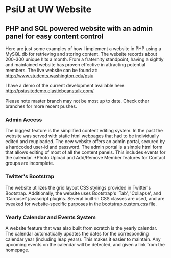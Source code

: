 # PsiU at UW Website
## PHP and SQL powered website with an admin panel for easy content control

Here are just some examples of how I implement a website in PHP using a MySQL db for retrieving and storing content. The website records about 200-300 unique hits a month. From a fraternity standpoint, having a sightly and maintained website has proven effective in attracting potential members. The live website can be found at: http://www.students.washington.edu/psiu

I have a demo of the current development available here: http://psiusitedemo.elasticbeanstalk.com/

Please note master branch may not be most up to date. Check other branches for more recent pushes. 

### Admin Access
The biggest feature is the simplified content editing system. In the past the website was served with static html webpages that had to be individually edited and reuploaded. The new website offers an admin portal, secured by a hardcoded user-id and password.
The admin portal is a simple html form that allows editing of most of all the content panels. This includes events for the calendar. 
*Photo Upload and Add/Remove Member features for Contact groups are incomplete.

### Twitter's Bootstrap
The website utilizes the grid layout CSS stylings provided in Twitter's Bootstrap. Additionally, the website uses Bootstrap's 'Tab', 'Collapse', and 'Carousel' javascript plugins. Several built-in CSS classes are used, and are tweaked for website-specific purposes in the bootstrap.custom.css file.

### Yearly Calendar and Events System
A website feature that was also built from scratch is the yearly calendar. The calendar automatically updates the dates for the corresponding calendar year (including leap years). This makes it easier to maintain. Any upcoming events on the calendar will be detected, and given a link from the homepage.
